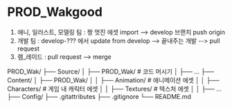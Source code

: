 # PROD_Wakgood

1. 애니, 일러스트, 모델링 팀 : 짱 멋진 에셋 import --> develop 브랜치 push origin
2. 개발 팀 : develop-??? 에서 update from develop --> 끝내주는 개발 --> pull request
3. 램_레이드 : pull request --> merge

PROD_Wak/
├── Source/
│   ├── PROD_Wak/    # 코드 머시기
│   ├── ...
├── Content/
│   ├── PROD_Wak/
│   │   ├── Animation/     # 애니메이션 에셋
│   │   ├── Characters/   # 게임 내 캐릭터 에셋
│   │   ├── Textures/     # 텍스처 에셋
│   │   ├── ...
├── Config/
├── .gitattributes
├── .gitignore
└── README.md

